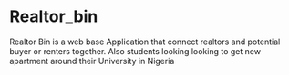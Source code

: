# Realtor_bin
Realtor Bin is a web base Application that connect realtors and potential buyer or renters together. Also students looking looking to get new apartment around their University in Nigeria
